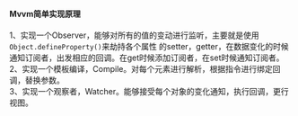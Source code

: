 #### Mvvm简单实现原理
1、实现一个Observer，能够对所有的值的变动进行监听，主要就是使用 `Object.defineProperty()`来劫持各个属性
的setter，getter，在数据变化的时候通知订阅者，出发相应的回调。在get时候添加订阅者，在set时候通知订阅者。  
2、实现一个模板编译，Compile。对每个元素进行解析，根据指令进行绑定回调，替换参数。  
3、实现一个观察者，Watcher。能够接受每个对象的变化通知，执行回调，更行视图。  

